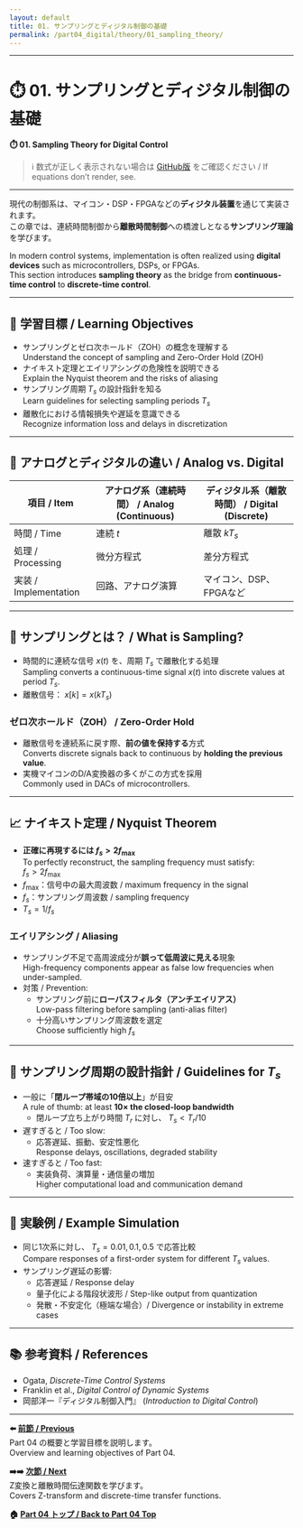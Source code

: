 ```yaml
---
layout: default
title: 01. サンプリングとディジタル制御の基礎
permalink: /part04_digital/theory/01_sampling_theory/
---
```


---

# ⏱️ 01. サンプリングとディジタル制御の基礎  
**⏱️ 01. Sampling Theory for Digital Control**

> ℹ️ 数式が正しく表示されない場合は [GitHub版](https://github.com/Samizo-AITL/EduController/blob/main/part04_digital/theory/01_sampling_theory.md) をご確認ください / If equations don’t render, see.

---

現代の制御系は、マイコン・DSP・FPGAなどの**ディジタル装置**を通じて実装されます。  
この章では、連続時間制御から**離散時間制御**への橋渡しとなる**サンプリング理論**を学びます。

In modern control systems, implementation is often realized using **digital devices** such as microcontrollers, DSPs, or FPGAs.  
This section introduces **sampling theory** as the bridge from **continuous-time control** to **discrete-time control**.

---

## 🎯 学習目標 / Learning Objectives

- サンプリングとゼロ次ホールド（ZOH）の概念を理解する  
  Understand the concept of sampling and Zero-Order Hold (ZOH)  
- ナイキスト定理とエイリアシングの危険性を説明できる  
  Explain the Nyquist theorem and the risks of aliasing  
- サンプリング周期 $T_s$ の設計指針を知る  
  Learn guidelines for selecting sampling periods $T_s$  
- 離散化における情報損失や遅延を意識できる  
  Recognize information loss and delays in discretization

---

## 📏 アナログとディジタルの違い / Analog vs. Digital

| **項目 / Item** | **アナログ系（連続時間） / Analog (Continuous)** | **ディジタル系（離散時間） / Digital (Discrete)** |
|------|-----------------------------------|-------------------------------------|
| 時間 / Time | 連続 $t$ | 離散 $kT_s$ |
| 処理 / Processing | 微分方程式 | 差分方程式 |
| 実装 / Implementation | 回路、アナログ演算 | マイコン、DSP、FPGAなど |

---

## 📐 サンプリングとは？ / What is Sampling?

- 時間的に連続な信号 $x(t)$ を、周期 $T_s$ で離散化する処理  
  Sampling converts a continuous-time signal $x(t)$ into discrete values at period $T_s$.  
- 離散信号： $x[k] = x(kT_s)$

### ゼロ次ホールド（ZOH） / Zero-Order Hold

- 離散信号を連続系に戻す際、**前の値を保持する**方式  
  Converts discrete signals back to continuous by **holding the previous value**.  
- 実機マイコンのD/A変換器の多くがこの方式を採用  
  Commonly used in DACs of microcontrollers.

---

## 📈 ナイキスト定理 / Nyquist Theorem

- **正確に再現するには $f_s > 2f_{\text{max}}$**  
  To perfectly reconstruct, the sampling frequency must satisfy:  
  $f_s > 2f_{\text{max}}$  
- $f_{\text{max}}$：信号中の最大周波数 / maximum frequency in the signal  
- $f_s$：サンプリング周波数 / sampling frequency  
- $T_s = 1/f_s$

### エイリアシング / Aliasing

- サンプリング不足で高周波成分が**誤って低周波に見える**現象  
  High-frequency components appear as false low frequencies when under-sampled.  
- 対策 / Prevention:
  - サンプリング前に**ローパスフィルタ（アンチエイリアス）**  
    Low-pass filtering before sampling (anti-alias filter)  
  - 十分高いサンプリング周波数を選定  
    Choose sufficiently high $f_s$

---

## 🧠 サンプリング周期の設計指針 / Guidelines for $T_s$

- 一般に「**閉ループ帯域の10倍以上**」が目安  
  A rule of thumb: at least **10× the closed-loop bandwidth**  
  - 閉ループ立ち上がり時間 $T_r$ に対し、 $T_s < T_r / 10$
- 遅すぎると / Too slow:
  - 応答遅延、振動、安定性悪化  
    Response delays, oscillations, degraded stability  
- 速すぎると / Too fast:
  - 実装負荷、演算量・通信量の増加  
    Higher computational load and communication demand

---

## 🧪 実験例 / Example Simulation

- 同じ1次系に対し、 $T_s = 0.01, 0.1, 0.5$ で応答比較  
  Compare responses of a first-order system for different $T_s$ values.  
- サンプリング遅延の影響:
  - 応答遅延 / Response delay  
  - 量子化による階段状波形 / Step-like output from quantization  
  - 発散・不安定化（極端な場合）/ Divergence or instability in extreme cases

---

## 📚 参考資料 / References

- Ogata, *Discrete-Time Control Systems*  
- Franklin et al., *Digital Control of Dynamic Systems*  
- 岡部洋一『ディジタル制御入門』 (*Introduction to Digital Control*)

---

**⬅️ [前節 / Previous](https://samizo-aitl.github.io/EduController/part04_digital/)**  
Part 04 の概要と学習目標を説明します。  
Overview and learning objectives of Part 04.

**➡️➡️ [次節 / Next](https://samizo-aitl.github.io/EduController/part04_digital/theory/02_z_transform.html)**  
Z変換と離散時間伝達関数を学びます。  
Covers Z-transform and discrete-time transfer functions.

**🏠 [Part 04 トップ / Back to Part 04 Top](https://samizo-aitl.github.io/EduController/part04_digital/)**
